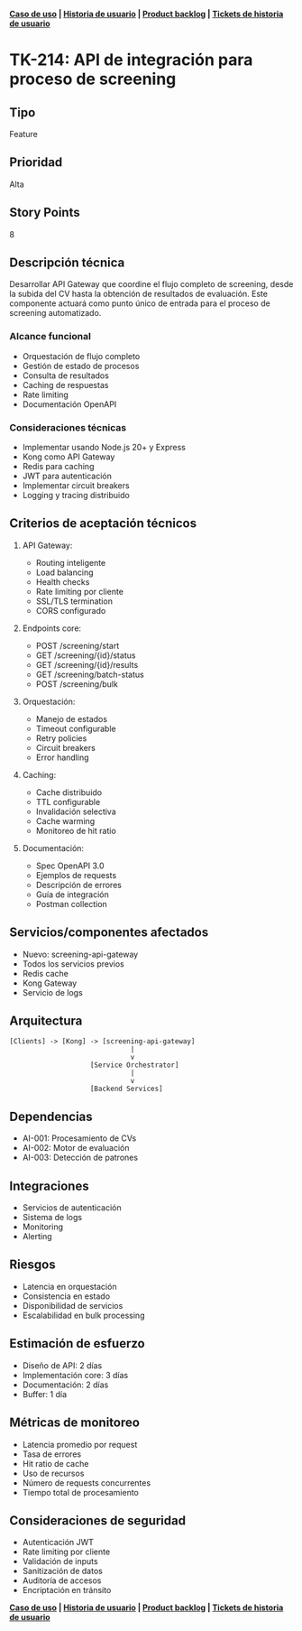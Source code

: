 **[Caso de uso](./uc_2.md) | [Historia de usuario](./us_21.md) | [Product backlog](./product_backlog.md) | [Tickets de historia de usuario](./tk_210.moc.md)**

# TK-214: API de integración para proceso de screening

## Tipo
Feature

## Prioridad
Alta

## Story Points
8

## Descripción técnica
Desarrollar API Gateway que coordine el flujo completo de screening, desde la subida del CV hasta la obtención de resultados de evaluación. Este componente actuará como punto único de entrada para el proceso de screening automatizado.

### Alcance funcional
- Orquestación de flujo completo
- Gestión de estado de procesos
- Consulta de resultados
- Caching de respuestas
- Rate limiting
- Documentación OpenAPI

### Consideraciones técnicas
- Implementar usando Node.js 20+ y Express
- Kong como API Gateway
- Redis para caching
- JWT para autenticación
- Implementar circuit breakers
- Logging y tracing distribuido

## Criterios de aceptación técnicos
1. API Gateway:
   - Routing inteligente
   - Load balancing
   - Health checks
   - Rate limiting por cliente
   - SSL/TLS termination
   - CORS configurado

2. Endpoints core:
   - POST /screening/start
   - GET /screening/{id}/status
   - GET /screening/{id}/results
   - GET /screening/batch-status
   - POST /screening/bulk

3. Orquestación:
   - Manejo de estados
   - Timeout configurable
   - Retry policies
   - Circuit breakers
   - Error handling

4. Caching:
   - Cache distribuido
   - TTL configurable
   - Invalidación selectiva
   - Cache warming
   - Monitoreo de hit ratio

5. Documentación:
   - Spec OpenAPI 3.0
   - Ejemplos de requests
   - Descripción de errores
   - Guía de integración
   - Postman collection

## Servicios/componentes afectados
- Nuevo: screening-api-gateway
- Todos los servicios previos
- Redis cache
- Kong Gateway
- Servicio de logs

## Arquitectura
```
[Clients] -> [Kong] -> [screening-api-gateway]
                              |
                              v
                    [Service Orchestrator]
                              |
                              v
                    [Backend Services]
```

## Dependencias
- AI-001: Procesamiento de CVs
- AI-002: Motor de evaluación
- AI-003: Detección de patrones

## Integraciones
- Servicios de autenticación
- Sistema de logs
- Monitoring
- Alerting

## Riesgos
- Latencia en orquestación
- Consistencia en estado
- Disponibilidad de servicios
- Escalabilidad en bulk processing

## Estimación de esfuerzo
- Diseño de API: 2 días
- Implementación core: 3 días
- Documentación: 2 días
- Buffer: 1 día

## Métricas de monitoreo
- Latencia promedio por request
- Tasa de errores
- Hit ratio de cache
- Uso de recursos
- Número de requests concurrentes
- Tiempo total de procesamiento

## Consideraciones de seguridad
- Autenticación JWT
- Rate limiting por cliente
- Validación de inputs
- Sanitización de datos
- Auditoría de accesos
- Encriptación en tránsito

**[Caso de uso](./uc_2.md) | [Historia de usuario](./us_21.md) | [Product backlog](./product_backlog.md) | [Tickets de historia de usuario](./tk_210.moc.md)**
